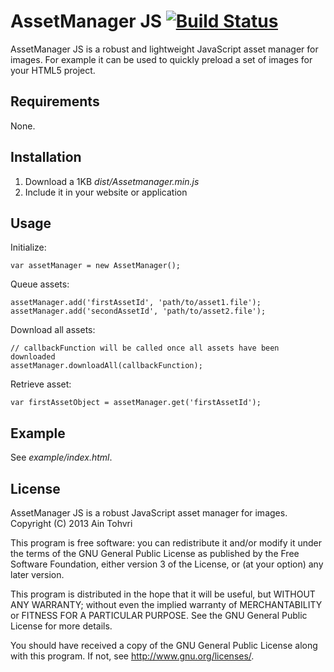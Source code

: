 AssetManager JS [![Build Status](https://travis-ci.org/ain/assetmanager-js.png?branch=master)](https://travis-ci.org/ain/assetmanager-js)
===============

AssetManager JS is a robust and lightweight JavaScript asset manager for images.
For example it can be used to quickly preload a set of images for your HTML5 project.

## Requirements
None.

## Installation
1. Download a 1KB _dist/Assetmanager.min.js_
2. Include it in your website or application

## Usage
Initialize:
```
var assetManager = new AssetManager();
```
Queue assets:
```
assetManager.add('firstAssetId', 'path/to/asset1.file');
assetManager.add('secondAssetId', 'path/to/asset2.file');
```
Download all assets:
```
// callbackFunction will be called once all assets have been downloaded
assetManager.downloadAll(callbackFunction);
```
Retrieve asset:
```
var firstAssetObject = assetManager.get('firstAssetId');
```

## Example
See _example/index.html_.

## License
AssetManager JS is a robust JavaScript asset manager for images.
Copyright (C) 2013 Ain Tohvri

This program is free software: you can redistribute it and/or modify
it under the terms of the GNU General Public License as published by
the Free Software Foundation, either version 3 of the License, or
(at your option) any later version.

This program is distributed in the hope that it will be useful,
but WITHOUT ANY WARRANTY; without even the implied warranty of
MERCHANTABILITY or FITNESS FOR A PARTICULAR PURPOSE.  See the
GNU General Public License for more details.

You should have received a copy of the GNU General Public License
along with this program.  If not, see <http://www.gnu.org/licenses/>.